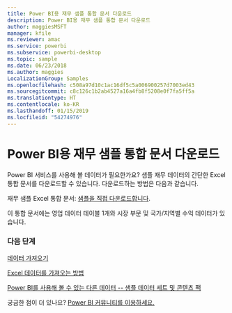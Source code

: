 ```yaml
---
title: Power BI용 재무 샘플 통합 문서 다운로드
description: Power BI용 재무 샘플 통합 문서 다운로드
author: maggiesMSFT
manager: kfile
ms.reviewer: amac
ms.service: powerbi
ms.subservice: powerbi-desktop
ms.topic: sample
ms.date: 06/23/2018
ms.author: maggies
LocalizationGroup: Samples
ms.openlocfilehash: c508a97d10c1ac16df5c5a006900257d7003ed43
ms.sourcegitcommit: c8c126c1b2ab4527a16a4fb8f5208e0f7fa5ff5a
ms.translationtype: HT
ms.contentlocale: ko-KR
ms.lasthandoff: 01/15/2019
ms.locfileid: "54274976"
---
```

# <a name="download-the-financial-sample-workbook-for-power-bi"></a>Power BI용 재무 샘플 통합 문서 다운로드
Power BI 서비스를 사용해 볼 데이터가 필요한가요? 샘플 재무 데이터의 간단한 Excel 통합 문서를 다운로드할 수 있습니다.  다운로드하는 방법은 다음과 같습니다.

재무 샘플 Excel 통합 문서: [샘플을 직접 다운로드합니다](http://go.microsoft.com/fwlink/?LinkID=521962).

이 통합 문서에는 영업 데이터 테이블 1개와 시장 부문 및 국가/지역별 수익 데이터가 있습니다.

### <a name="next-steps"></a>다음 단계
[데이터 가져오기](service-get-data.md)

[Excel 데이터를 가져오는 방법](service-excel-workbook-files.md)

[Power BI를 사용해 볼 수 있는 다른 데이터 -- 샘플 데이터 세트 및 콘텐츠 팩](sample-datasets.md)

궁금한 점이 더 있나요? [Power BI 커뮤니티를 이용하세요.](http://community.powerbi.com/)

